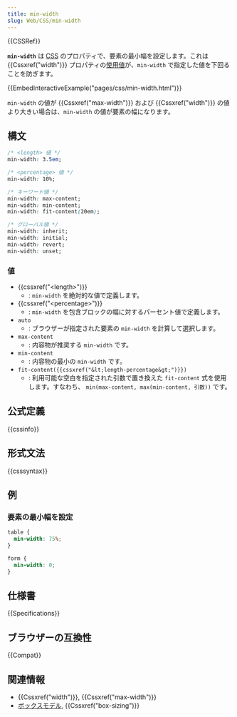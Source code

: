 ```yaml
---
title: min-width
slug: Web/CSS/min-width
---
```


{{CSSRef}}

**`min-width`** は [CSS](/ja/docs/Web/CSS) のプロパティで、要素の最小幅を設定します。これは {{Cssxref("width")}} プロパティの[使用値](/ja/docs/Web/CSS/used_value)が、`min-width` で指定した値を下回ることを防ぎます。

{{EmbedInteractiveExample("pages/css/min-width.html")}}

`min-width` の値が {{Cssxref("max-width")}} および {{Cssxref("width")}} の値より大きい場合は、`min-width` の値が要素の幅になります。

## 構文

```css
/* <length> 値 */
min-width: 3.5em;

/* <percentage> 値 */
min-width: 10%;

/* キーワード値 */
min-width: max-content;
min-width: min-content;
min-width: fit-content(20em);

/* グローバル値 */
min-width: inherit;
min-width: initial;
min-width: revert;
min-width: unset;
```

### 値

- {{cssxref("&lt;length&gt;")}}
  - : `min-width` を絶対的な値で定義します。
- {{cssxref("&lt;percentage&gt;")}}
  - : `min-width` を包含ブロックの幅に対するパーセント値で定義します。
- `auto`
  - : ブラウザーが指定された要素の `min-width` を計算して選択します。
- `max-content`
  - : 内容物が推奨する `min-width` です。
- `min-content`
  - : 内容物の最小の `min-width` です。
- `fit-content({{cssxref("&lt;length-percentage&gt;")}})`
  - : 利用可能な空白を指定された引数で置き換えた `fit-content` 式を使用します。すなわち、 `min(max-content, max(min-content, 引数))` です。

## 公式定義

{{cssinfo}}

## 形式文法

{{csssyntax}}

## 例

### 要素の最小幅を設定

```css
table {
  min-width: 75%;
}

form {
  min-width: 0;
}
```

## 仕様書

{{Specifications}}

## ブラウザーの互換性

{{Compat}}

## 関連情報

- {{Cssxref("width")}}, {{Cssxref("max-width")}}
- [ボックスモデル](/ja/docs/Web/CSS/CSS_Box_Model/Introduction_to_the_CSS_box_model), {{Cssxref("box-sizing")}}
